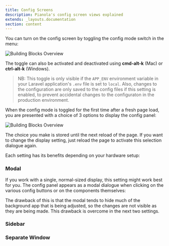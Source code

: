 ```yaml
---
title: Config Screens
description: Pianola's config screen views explained
extends: _layouts.documentation
section: content
---
```


You can turn on the config screen by toggling the config mode switch in the menu:

![Building Blocks Overview](/assets/img/config_toggle.png)

The toggle can also be activated and deactivated using **cmd-alt-k** (Mac) or **ctrl-alt-k** (Windows).

> NB: This toggle is only visible if the `APP_ENV` environment variable in your Laravel application's `.env` file is set to `local`. Also, changes to the configuration are only saved to the config files if this setting is enabled, to prevent accidental changes to the configuraton in the production environment.

When the config mode is toggled for the first time after a fresh page load, you are presented with a choice of 3 options to display the config panel:

![Building Blocks Overview](/assets/img/config_display_preferences.png)

The choice you make is stored until the next reload of the page. If you want to change the display setting, just reload the page to activate this selection dialogue again.

Each setting has its benefits depending on your hardware setup:

### Modal

If you work with a single, normal-sized display, this setting might work best for you. The config panel appears as a modal dialogue when clicking on the various config buttons or on the components themselves:

The drawback of this is that the modal tends to hide much of the background app that is being adjusted, so the changes are not visible as they are being made. This drawback is overcome in the next two settings.

### Sidebar

### Separate Window
